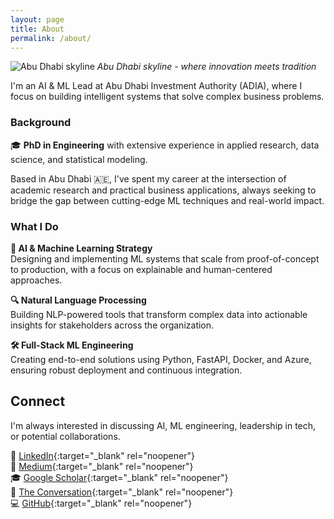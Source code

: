 ```yaml
---
layout: page
title: About
permalink: /about/
---
```


![Abu Dhabi skyline](https://unsplash.com/photos/KcJOk1D0Z3U/download?force=true&w=800)
*Abu Dhabi skyline - where innovation meets tradition*

I'm an AI & ML Lead at Abu Dhabi Investment Authority (ADIA), where I focus on building intelligent systems that solve complex business problems.

### Background

🎓 **PhD in Engineering** with extensive experience in applied research, data science, and statistical modeling.

Based in Abu Dhabi 🇦🇪, I've spent my career at the intersection of academic research and practical business applications, always seeking to bridge the gap between cutting-edge ML techniques and real-world impact.

### What I Do

**🤖 AI & Machine Learning Strategy**  
Designing and implementing ML systems that scale from proof-of-concept to production, with a focus on explainable and human-centered approaches.

**🔍 Natural Language Processing**  
Building NLP-powered tools that transform complex data into actionable insights for stakeholders across the organization.

**🛠️ Full-Stack ML Engineering**  
Creating end-to-end solutions using Python, FastAPI, Docker, and Azure, ensuring robust deployment and continuous integration.

## Connect

I'm always interested in discussing AI, ML engineering, leadership in tech, or potential collaborations.

💼 [LinkedIn](https://linkedin.com/in/hamzabendemra){:target="_blank" rel="noopener"}  
📝 [Medium](https://medium.com/@Hamza.b86){:target="_blank" rel="noopener"}  
🎓 [Google Scholar](https://scholar.google.com/citations?user=r8Se7NwAAAAJ&hl=en){:target="_blank" rel="noopener"}  
💬 [The Conversation](https://theconversation.com/profiles/hamza-bendemra-5289){:target="_blank" rel="noopener"}  
💻 [GitHub](https://github.com/HamzaBendemra){:target="_blank" rel="noopener"}
